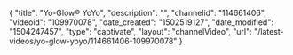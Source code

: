 {
    "title": "Yo-Glow&reg; YoYo",
    "description": "",
    "channelid": "114661406",
    "videoid": "109970078",
    "date_created": "1502519127",
    "date_modified": "1504247457",
    "type": "captivate",
    "layout": "channelVideo",
    "url": "\/latest-videos\/yo-glow-yoyo\/114661406-109970078"
}